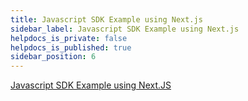 ```yaml
---
title: Javascript SDK Example using Next.js
sidebar_label: Javascript SDK Example using Next.js
helpdocs_is_private: false
helpdocs_is_published: true
sidebar_position: 6
---
```


<p>
  <button hidden style={{borderRadius:'8px', border:'1px', fontFamily:'Courier New', fontWeight:'800', textAlign:'left'}}> help.split.io link: https://help.split.io/hc/en-us/articles/360043277911-Javascript-SDK-Example-using-Next-js </button>
</p>

[Javascript SDK Example using Next.JS](https://github.com/Split-Community/Split-SDKs-Examples/tree/main/JavasScript-with-NextJS)